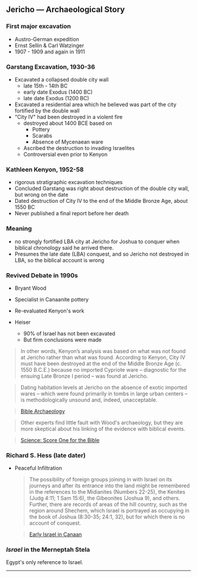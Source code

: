 ---
---

## Jericho &mdash; Archaeological Story

### First major excavation

- Austro-German expedition
- Ernst Sellin & Carl Watzinger
- 1907 - 1909 and again in 1911

### Garstang Excavation, 1930-36

- Excavated a collapsed double city wall
  - late 15th - 14th BC
  - early date Exodus (1400 BC)
  - late date Exodus (1200 BC)
- Excavated a residential area which he believed was part of the city fortified by the double wall
- "City IV" had been destroyed in  a violent fire
  - destroyed about 1400 BCE based on
    - Pottery
    - Scarabs
    - Absence of Mycenaean ware
  - Ascribed the destruction to invading Israelites
  - Controversial even prior to Kenyon

### Kathleen Kenyon, 1952-58

- rigorous stratigraphic excavation techniques
- Concluded Garstang was right about destruction of the double city wall, but wrong on the date
- Dated destruction of City IV to the end of the Middle Bronze Age, about 1550 BC
- Never published a final report before her death

### Meaning

- no strongly fortified LBA city at Jericho for Joshua to conquer when biblical chronology said he arrived there.
- Presumes the late date (LBA) conquest, and so Jericho not destroyed in LBA, so the biblical account is wrong

### Revived Debate in 1990s

- Bryant Wood
- Specialist in Canaanite pottery
- Re-evaluated Kenyon's work

- Heiser
  - 90% of Israel has not been excavated
  - But firm conclusions were made

> In other words, Kenyon’s analysis was based on what was not found at Jericho rather than what was found. According to Kenyon, City IV must have been destroyed at the end of the Middle Bronze Age (c. 1550 B.C.E.) because no imported Cypriote ware – diagnostic for the ensuing Late Bronze I period – was found at Jericho.

> Dating habitation levels at Jericho on the absence of exotic imported wares – which were found primarily in tombs in large urban centers – is methodologically unsound and, indeed, unacceptable.

> [Bible Archaeology](https://biblearchaeology.org/research/chronological-categories/conquest-of-canaan/2310-did-the-israelites-conquer-jericho-a-new-look-at-the-archaeological-evidence)

> Other experts find little fault with Wood's archaeology, but they are more skeptical about his linking of the evidence with biblical events.

> [Science: Score One for the Bible](https://content.time.com/time/subscriber/article/0,33009,969538,00.html)

### Richard S. Hess (late dater)

- Peaceful Infiltration

  > The possibility of foreign groups joining in with Israel on its journeys and after its entrance into the land might be remembered in the references to the Midianites (Numbers 22-25), the Kenites (Judg 4:11; 1 Sam 15:6), the Gibeonites (Joshua 9), and others. Further, there are records of areas of the hill country, such as the region around Shechem, which Israel is portrayed as occupying in the book of Joshua (8:30-35; 24:1, 32), but for which there is no account of conquest.

  > [Early Israel in Canaan](http://www.individual.utoronto.ca/mfkolarcik/jesuit/richardhess.htm)

### _Israel_ in the Merneptah Stela

Egypt's only reference to Israel.

<hr class='logo' />